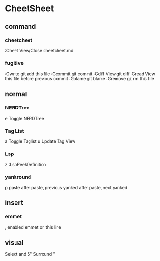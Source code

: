 # CheetSheet

## command
### cheetcheet
:Cheet      View/Close cheetcheet.md

### fugitive
:Gwrite     git add this file
:Gcommit    git commit
:Gdiff      View git diff
:Gread      View this file before previous commit
:Gblame     git blame
:Gremove    git rm this file

## normal
### NERDTree
<C-s>e   Toggle NERDTree

### Tag List
<C-s>a   Toggle Taglist
u       Update Tag View

### Lsp
<C-s>z    :LspPeekDefinition

### yankround
p       paste
<C-p>   after paste, previous yanked
<C-n>   after paste, next yanked

## insert
### emmet
<C-y>,  enabled emmet on this line

## visual
Select and S"	Surround "
